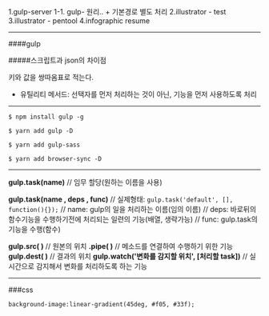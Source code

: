 1.gulp-server
1-1. gulp- 원리.. + 기본경로 별도 처리
2.illustrator - test
3.illustrator - pentool
4.infographic resume

---

####gulp

#####스크립트과 json의 차이점

키와 값을 쌍따옴표로 적는다.

- 유틸리티 메서드: 선택자를 먼저 처리하는 것이 아닌, 기능을 먼저 사용하도록 처리

---

```$ npm install gulp -g```

```$ yarn add gulp -D```

```$ yarn add gulp-sass```

``$ yarn add browser-sync -D``

---

**gulp.task(name)**		// 임무 할당(원하는 이름을 사용)

**gulp.task(name ,  deps ,  func)**
// 실제형태: `gulp.task('default', [], function(){});`
// name:   gulp의 일을 처리하는 이름(임의 이름)
// deps:   바로뒤의 함수기능을 수행하기전에 처리되는 일련의 기능(배열, 생략가능)
// func:   gulp.task의 기능을 수행(함수)

**gulp.src( )**	// 원본의 위치
**.pipe( )**		// 메소드를 연결하여 수행하기 위한 기능
**gulp.dest( )**		// 결과의 위치
**gulp.watch('변화를 감지할 위치',  [처리할 task])**
// 실시간으로 감지해서 변화를 처리하도록 하는 기능

---

###css

`background-image:linear-gradient(45deg, #f05, #33f);`

